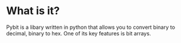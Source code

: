 # What is it?

Pybit is a libary written in python that allows you to convert binary to decimal, binary to hex. One of its key features is bit arrays.
